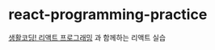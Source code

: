 # react-programming-practice
[생활코딩! 리액트 프로그래밍](https://book.naver.com/bookdb/book_detail.nhn?bid=18524381) 과 함께하는 리액트 실습
